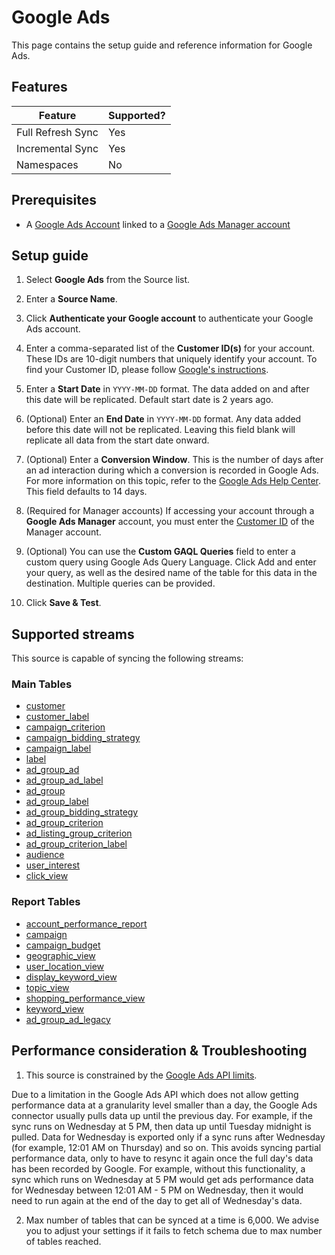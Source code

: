 # Google Ads

This page contains the setup guide and reference information for Google Ads.

## Features

| Feature | Supported? |
| --- | --- |
| Full Refresh Sync | Yes |
| Incremental Sync | Yes |
| Namespaces | No |

## Prerequisites

* A [Google Ads Account](https://support.google.com/google-ads/answer/6366720) linked to a [Google Ads Manager account](https://support.google.com/google-ads/answer/7459601)

## Setup guide

1. Select **Google Ads** from the Source list.

2. Enter a **Source Name**.

3. Click **Authenticate your Google account** to authenticate your Google Ads account.

4. Enter a comma-separated list of the **Customer ID(s)** for your account. These IDs are 10-digit numbers that uniquely identify your account. To find your Customer ID, please follow [Google's instructions](https://support.google.com/google-ads/answer/1704344).

5. Enter a **Start Date** in `YYYY-MM-DD` format. The data added on and after this date will be replicated. Default start date is 2 years ago.

6. (Optional) Enter an **End Date** in `YYYY-MM-DD` format. Any data added before this date will not be replicated. Leaving this field blank will replicate all data from the start date onward.

7. (Optional) Enter a **Conversion Window**. This is the number of days after an ad interaction during which a conversion is recorded in Google Ads. For more information on this topic, refer to the [Google Ads Help Center](https://support.google.com/google-ads/answer/3123169?hl=en). This field defaults to 14 days.

8. (Required for Manager accounts) If accessing your account through a **Google Ads Manager** account, you must enter the [Customer ID](https://developers.google.com/google-ads/api/docs/concepts/call-structure#cid) of the Manager account.

9. (Optional) You can use the **Custom GAQL Queries** field to enter a custom query using Google Ads Query Language. Click Add and enter your query, as well as the desired name of the table for this data in the destination. Multiple queries can be provided.

10. Click **Save & Test**.

## Supported streams

This source is capable of syncing the following streams:

### Main Tables

* [customer](https://developers.google.com/google-ads/api/fields/v14/customer)
* [customer_label](https://developers.google.com/google-ads/api/fields/v14/customer_label)
* [campaign_criterion](https://developers.google.com/google-ads/api/fields/v14/campaign_criterion)
* [campaign_bidding_strategy](https://developers.google.com/google-ads/api/fields/v14/campaign)
* [campaign_label](https://developers.google.com/google-ads/api/fields/v14/campaign_label)
* [label](https://developers.google.com/google-ads/api/fields/v14/label)
* [ad_group_ad](https://developers.google.com/google-ads/api/fields/v14/ad_group_ad)
* [ad_group_ad_label](https://developers.google.com/google-ads/api/fields/v14/ad_group_ad_label)
* [ad_group](https://developers.google.com/google-ads/api/fields/v14/ad_group)
* [ad_group_label](https://developers.google.com/google-ads/api/fields/v14/ad_group_label)
* [ad_group_bidding_strategy](https://developers.google.com/google-ads/api/fields/v14/ad_group)
* [ad_group_criterion](https://developers.google.com/google-ads/api/fields/v14/ad_group_criterion)
* [ad_listing_group_criterion](https://developers.google.com/google-ads/api/fields/v14/ad_group_criterion)
* [ad_group_criterion_label](https://developers.google.com/google-ads/api/fields/v14/ad_group_criterion_label)
* [audience](https://developers.google.com/google-ads/api/fields/v14/audience)
* [user_interest](https://developers.google.com/google-ads/api/fields/v14/user_interest)
* [click_view](https://developers.google.com/google-ads/api/reference/rpc/v14/ClickView)

### Report Tables

* [account_performance_report](https://developers.google.com/google-ads/api/docs/migration/mapping#account_performance)
* [campaign](https://developers.google.com/google-ads/api/fields/v14/campaign)
* [campaign_budget](https://developers.google.com/google-ads/api/fields/v13/campaign_budget)
* [geographic_view](https://developers.google.com/google-ads/api/fields/v14/geographic_view)
* [user_location_view](https://developers.google.com/google-ads/api/fields/v14/user_location_view)
* [display_keyword_view](https://developers.google.com/google-ads/api/fields/v14/display_keyword_view)
* [topic_view](https://developers.google.com/google-ads/api/fields/v14/topic_view)
* [shopping_performance_view](https://developers.google.com/google-ads/api/docs/migration/mapping#shopping_performance)
* [keyword_view](https://developers.google.com/google-ads/api/fields/v14/keyword_view)
* [ad_group_ad_legacy](https://developers.google.com/google-ads/api/fields/v14/ad_group_ad)

## Performance consideration & Troubleshooting

1. This source is constrained by the [Google Ads API limits](https://developers.google.com/google-ads/api/docs/best-practices/quotas).

  Due to a limitation in the Google Ads API which does not allow getting performance data at a granularity level smaller than a day, the Google Ads connector usually pulls data up until the previous day. For example, if the sync runs on Wednesday at 5 PM, then data up until Tuesday midnight is pulled. Data for Wednesday is exported only if a sync runs after Wednesday (for example, 12:01 AM on Thursday) and so on. This avoids syncing partial performance data, only to have to resync it again once the full day's data has been recorded by Google. For example, without this functionality, a sync which runs on Wednesday at 5 PM would get ads performance data for Wednesday between 12:01 AM - 5 PM on Wednesday, then it would need to run again at the end of the day to get all of Wednesday's data.

2. Max number of tables that can be synced at a time is 6,000. We advise you to adjust your settings if it fails to fetch schema due to max number of tables reached.
